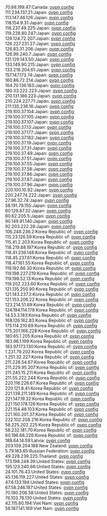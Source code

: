 70.68.199.47:Canada: [ovpn config](vpn/70_68_199_47.ovpn)  
111.234.137.21:Japan: [ovpn config](vpn/111_234_137_21.ovpn)  
113.147.46.126:Japan: [ovpn config](vpn/113_147_46_126.ovpn)  
118.154.9.31:Japan: [ovpn config](vpn/118_154_9_31.ovpn)  
118.237.49.225:Japan: [ovpn config](vpn/118_237_49_225.ovpn)  
119.228.80.247:Japan: [ovpn config](vpn/119_228_80_247.ovpn)  
126.124.72.207:Japan: [ovpn config](vpn/126_124_72_207.ovpn)  
126.227.231.27:Japan: [ovpn config](vpn/126_227_231_27.ovpn)  
126.83.31.206:Japan: [ovpn config](vpn/126_83_31_206.ovpn)  
126.99.240.7:Japan: [ovpn config](vpn/126_99_240_7.ovpn)  
131.129.143.50:Japan: [ovpn config](vpn/131_129_143_50.ovpn)  
133.149.90.215:Japan: [ovpn config](vpn/133_149_90_215.ovpn)  
133.218.204.61:Japan: [ovpn config](vpn/133_218_204_61.ovpn)  
157.147.173.74:Japan: [ovpn config](vpn/157_147_173_74.ovpn)  
160.86.72.214:Japan: [ovpn config](vpn/160_86_72_214.ovpn)  
164.70.136.183:Japan: [ovpn config](vpn/164_70_136_183.ovpn)  
180.33.222.223:Japan: [ovpn config](vpn/180_33_222_223.ovpn)  
210.131.186.223:Japan: [ovpn config](vpn/210_131_186_223.ovpn)  
210.224.227.71:Japan: [ovpn config](vpn/210_224_227_71.ovpn)  
211.135.236.16:Japan: [ovpn config](vpn/211_135_236_16.ovpn)  
219.100.37.104:Japan: [ovpn config](vpn/219_100_37_104.ovpn)  
219.100.37.105:Japan: [ovpn config](vpn/219_100_37_105.ovpn)  
219.100.37.107:Japan: [ovpn config](vpn/219_100_37_107.ovpn)  
219.100.37.13:Japan: [ovpn config](vpn/219_100_37_13.ovpn)  
219.100.37.177:Japan: [ovpn config](vpn/219_100_37_177.ovpn)  
219.100.37.182:Japan: [ovpn config](vpn/219_100_37_182.ovpn)  
219.100.37.19:Japan: [ovpn config](vpn/219_100_37_19.ovpn)  
219.100.37.31:Japan: [ovpn config](vpn/219_100_37_31.ovpn)  
219.100.37.49:Japan: [ovpn config](vpn/219_100_37_49.ovpn)  
219.100.37.51:Japan: [ovpn config](vpn/219_100_37_51.ovpn)  
219.100.37.55:Japan: [ovpn config](vpn/219_100_37_55.ovpn)  
219.100.37.58:Japan: [ovpn config](vpn/219_100_37_58.ovpn)  
219.100.37.86:Japan: [ovpn config](vpn/219_100_37_86.ovpn)  
219.100.37.87:Japan: [ovpn config](vpn/219_100_37_87.ovpn)  
219.100.37.96:Japan: [ovpn config](vpn/219_100_37_96.ovpn)  
220.100.10.92:Japan: [ovpn config](vpn/220_100_10_92.ovpn)  
220.247.74.222:Japan: [ovpn config](vpn/220_247_74_222.ovpn)  
27.96.32.74:Japan: [ovpn config](vpn/27_96_32_74.ovpn)  
58.191.79.155:Japan: [ovpn config](vpn/58_191_79_155.ovpn)  
60.129.87.32:Japan: [ovpn config](vpn/60_129_87_32.ovpn)  
60.62.205.5:Japan: [ovpn config](vpn/60_62_205_5.ovpn)  
90.149.91.140:Japan: [ovpn config](vpn/90_149_91_140.ovpn)  
92.203.222.28:Japan: [ovpn config](vpn/92_203_222_28.ovpn)  
106.248.236.2:Korea Republic of: [ovpn config](vpn/106_248_236_2.ovpn)  
115.23.126.59:Korea Republic of: [ovpn config](vpn/115_23_126_59.ovpn)  
115.41.2.203:Korea Republic of: [ovpn config](vpn/115_41_2_203.ovpn)  
118.219.88.197:Korea Republic of: [ovpn config](vpn/118_219_88_197.ovpn)  
118.41.236.148:Korea Republic of: [ovpn config](vpn/118_41_236_148.ovpn)  
118.45.237.61:Korea Republic of: [ovpn config](vpn/118_45_237_61.ovpn)  
118.47.161.55:Korea Republic of: [ovpn config](vpn/118_47_161_55.ovpn)  
119.192.66.30:Korea Republic of: [ovpn config](vpn/119_192_66_30.ovpn)  
119.198.227.219:Korea Republic of: [ovpn config](vpn/119_198_227_219.ovpn)  
119.198.52.13:Korea Republic of: [ovpn config](vpn/119_198_52_13.ovpn)  
119.202.223.60:Korea Republic of: [ovpn config](vpn/119_202_223_60.ovpn)  
121.135.250.90:Korea Republic of: [ovpn config](vpn/121_135_250_90.ovpn)  
121.143.237.2:Korea Republic of: [ovpn config](vpn/121_143_237_2.ovpn)  
121.153.206.22:Korea Republic of: [ovpn config](vpn/121_153_206_22.ovpn)  
123.214.51.69:Korea Republic of: [ovpn config](vpn/123_214_51_69.ovpn)  
124.194.114.178:Korea Republic of: [ovpn config](vpn/124_194_114_178.ovpn)  
14.53.3.183:Korea Republic of: [ovpn config](vpn/14_53_3_183.ovpn)  
168.126.162.83:Korea Republic of: [ovpn config](vpn/168_126_162_83.ovpn)  
175.114.210.69:Korea Republic of: [ovpn config](vpn/175_114_210_69.ovpn)  
175.201.166.228:Korea Republic of: [ovpn config](vpn/175_201_166_228.ovpn)  
180.65.1.205:Korea Republic of: [ovpn config](vpn/180_65_1_205.ovpn)  
183.96.1.199:Korea Republic of: [ovpn config](vpn/183_96_1_199.ovpn)  
183.97.173.130:Korea Republic of: [ovpn config](vpn/183_97_173_130.ovpn)  
1.231.79.202:Korea Republic of: [ovpn config](vpn/1_231_79_202.ovpn)  
1.251.32.227:Korea Republic of: [ovpn config](vpn/1_251_32_227.ovpn)  
211.228.54.67:Korea Republic of: [ovpn config](vpn/211_228_54_67.ovpn)  
211.229.95.207:Korea Republic of: [ovpn config](vpn/211_229_95_207.ovpn)  
211.245.15.211:Korea Republic of: [ovpn config](vpn/211_245_15_211.ovpn)  
211.55.222.244:Korea Republic of: [ovpn config](vpn/211_55_222_244.ovpn)  
220.116.226.67:Korea Republic of: [ovpn config](vpn/220_116_226_67.ovpn)  
220.121.8.41:Korea Republic of: [ovpn config](vpn/220_121_8_41.ovpn)  
221.139.211.149:Korea Republic of: [ovpn config](vpn/221_139_211_149.ovpn)  
221.147.19.32:Korea Republic of: [ovpn config](vpn/221_147_19_32.ovpn)  
221.150.178.126:Korea Republic of: [ovpn config](vpn/221_150_178_126.ovpn)  
221.154.48.103:Korea Republic of: [ovpn config](vpn/221_154_48_103.ovpn)  
221.160.201.37:Korea Republic of: [ovpn config](vpn/221_160_201_37.ovpn)  
222.102.208.216:Korea Republic of: [ovpn config](vpn/222_102_208_216.ovpn)  
58.225.202.225:Korea Republic of: [ovpn config](vpn/58_225_202_225.ovpn)  
58.232.181.70:Korea Republic of: [ovpn config](vpn/58_232_181_70.ovpn)  
60.196.68.226:Korea Republic of: [ovpn config](vpn/60_196_68_226.ovpn)  
188.64.14.59:Latvia: [ovpn config](vpn/188_64_14_59.ovpn)  
203.109.204.188:New Zealand: [ovpn config](vpn/203_109_204_188.ovpn)  
5.79.163.85:Russian Federation: [ovpn config](vpn/5_79_163_85.ovpn)  
49.228.239.225:Thailand: [ovpn config](vpn/49_228_239_225.ovpn)  
173.198.248.39:United States: [ovpn config](vpn/173_198_248_39.ovpn)  
195.123.240.66:United States: [ovpn config](vpn/195_123_240_66.ovpn)  
24.101.76.43:United States: [ovpn config](vpn/24_101_76_43.ovpn)  
45.136.119.227:United States: [ovpn config](vpn/45_136_119_227.ovpn)  
47.6.133.194:United States: [ovpn config](vpn/47_6_133_194.ovpn)  
67.58.246.187:United States: [ovpn config](vpn/67_58_246_187.ovpn)  
70.180.206.58:United States: [ovpn config](vpn/70_180_206_58.ovpn)  
76.103.76.130:United States: [ovpn config](vpn/76_103_76_130.ovpn)  
42.115.60.194:Viet Nam: [ovpn config](vpn/42_115_60_194.ovpn)  
58.187.141.169:Viet Nam: [ovpn config](vpn/58_187_141_169.ovpn)  
